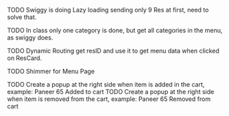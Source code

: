 TODO Swiggy is doing Lazy loading sending only 9 Res at first, need to solve that.

TODO In class only one category is done, but get all categories in the menu, as swiggy does.

TODO Dynamic Routing get resID and use it to get menu data when clicked on ResCard.

TODO Shimmer for Menu Page

TODO Create a popup at the right side when item is added in the cart, example: Paneer 65 Added to cart
TODO Create a popup at the right side when item is removed from the cart, example: Paneer 65 Removed from cart
 <!-- Check Prajwal's ecommerce or taiwlind designs-->